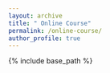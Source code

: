 ```yaml
---
layout: archive
title: " Online Course"
permalink: /online-course/
author_profile: true
---
```


{% include base_path %}

